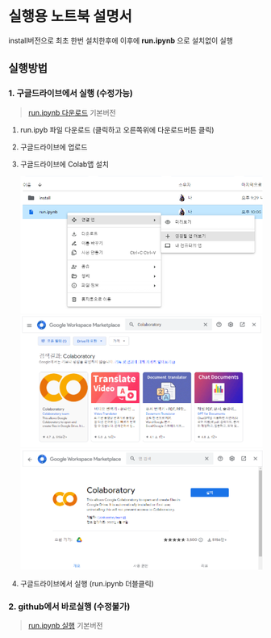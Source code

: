 
# 실행용 노트북 설명서

install버전으로 최초 한번 설치한후에 이후에 **run.ipynb** 으로 설치없이 실행

## 실행방법

### 1. 구글드라이브에서 실행 (수정가능)

> [run.ipynb 다운로드](https://github.com/ninjaneural/webui/blob/master/install_comfyui/run.ipynb) 기본버전  

1. run.ipyb 파일 다운로드 (클릭하고 오른쪽위에 다운로드버튼 클릭)

2. 구글드라이브에 업로드

3. 구글드라이브에 Colab앱 설치

    <img src="./install/1.png" />

    <img src="./install/2.png" />

    <img src="./install/3.png" />


3. 구글드라이브에서 실행 (run.ipynb 더블클릭)


### 2. github에서 바로실행 (수정불가)

> [run.ipynb 실행](https://colab.research.google.com/github/ninjaneural/webui/blob/master/install_comfyui/run.ipynb) 기본버전  


